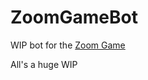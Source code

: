 # ZoomGameBot

WIP bot for the [Zoom Game](http://cutelifebot.github.io/sierpinski/)

All's a huge WIP
